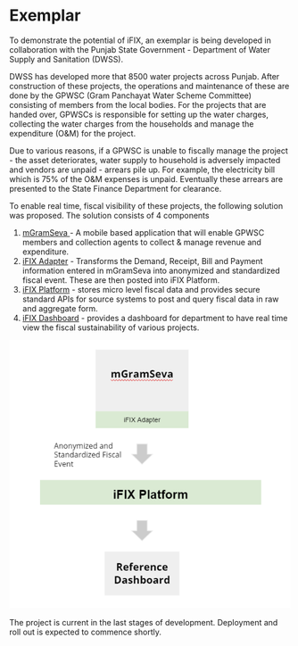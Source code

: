 # Exemplar

To demonstrate the potential of iFIX, an exemplar is being developed in collaboration with the Punjab State Government - Department of Water Supply and Sanitation \(DWSS\). 

DWSS has developed more that 8500 water projects across Punjab. After construction of these projects, the operations and maintenance of these are done by the GPWSC \(Gram Panchayat Water Scheme Committee\) consisting of members from the local bodies. For the projects that are handed over, GPWSCs is responsible for setting up the water charges, collecting the water charges from the households and manage the expenditure \(O&M\) for the project. 

Due to various reasons, if a GPWSC is unable to fiscally manage the project - the asset deteriorates, water supply to household is adversely impacted and vendors are unpaid - arrears pile up. For example, the electricity bill which is 75% of the O&M expenses is unpaid. Eventually these arrears are presented to the State Finance Department for clearance. 

To enable real time, fiscal visibility of these projects, the following solution was proposed.  The solution consists of 4 components 

1. [mGramSeva ](related/mgramseva/)- A mobile based application that will enable GPWSC members and collection agents to collect & manage revenue and expenditure.
2. [iFIX Adapter](related/ifix-adapter.md) - Transforms the Demand, Receipt, Bill and Payment information entered in mGramSeva into anonymized and standardized fiscal event. These are then posted into iFIX Platform.
3. [iFIX Platform](./) - stores micro level fiscal data and provides secure standard APIs for source systems to post and query fiscal data in raw and aggregate form.
4. [iFIX Dashboard](related/ifix-dashboard/) - provides a dashboard for department to have real time view the fiscal sustainability of various projects.

![](.gitbook/assets/image%20%2824%29.png)

The project is current in the last stages of development. Deployment and roll out is expected to commence shortly. 

